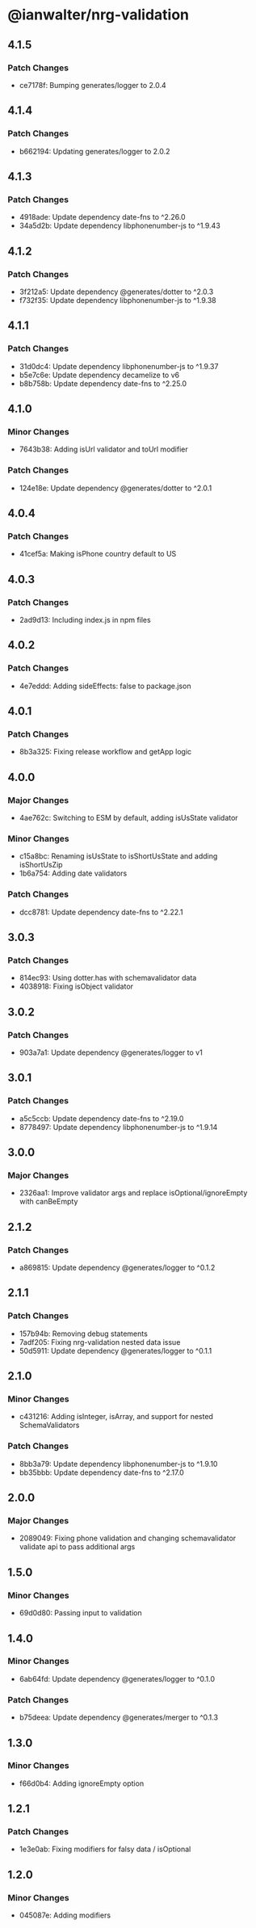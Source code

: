 # @ianwalter/nrg-validation

## 4.1.5

### Patch Changes

- ce7178f: Bumping generates/logger to 2.0.4

## 4.1.4

### Patch Changes

- b662194: Updating generates/logger to 2.0.2

## 4.1.3

### Patch Changes

- 4918ade: Update dependency date-fns to ^2.26.0
- 34a5d2b: Update dependency libphonenumber-js to ^1.9.43

## 4.1.2

### Patch Changes

- 3f212a5: Update dependency @generates/dotter to ^2.0.3
- f732f35: Update dependency libphonenumber-js to ^1.9.38

## 4.1.1

### Patch Changes

- 31d0dc4: Update dependency libphonenumber-js to ^1.9.37
- b5e7c6e: Update dependency decamelize to v6
- b8b758b: Update dependency date-fns to ^2.25.0

## 4.1.0

### Minor Changes

- 7643b38: Adding isUrl validator and toUrl modifier

### Patch Changes

- 124e18e: Update dependency @generates/dotter to ^2.0.1

## 4.0.4

### Patch Changes

- 41cef5a: Making isPhone country default to US

## 4.0.3

### Patch Changes

- 2ad9d13: Including index.js in npm files

## 4.0.2

### Patch Changes

- 4e7eddd: Adding sideEffects: false to package.json

## 4.0.1

### Patch Changes

- 8b3a325: Fixing release workflow and getApp logic

## 4.0.0

### Major Changes

- 4ae762c: Switching to ESM by default, adding isUsState validator

### Minor Changes

- c15a8bc: Renaming isUsState to isShortUsState and adding isShortUsZip
- 1b6a754: Adding date validators

### Patch Changes

- dcc8781: Update dependency date-fns to ^2.22.1

## 3.0.3

### Patch Changes

- 814ec93: Using dotter.has with schemavalidator data
- 4038918: Fixing isObject validator

## 3.0.2

### Patch Changes

- 903a7a1: Update dependency @generates/logger to v1

## 3.0.1

### Patch Changes

- a5c5ccb: Update dependency date-fns to ^2.19.0
- 8778497: Update dependency libphonenumber-js to ^1.9.14

## 3.0.0

### Major Changes

- 2326aa1: Improve validator args and replace isOptional/ignoreEmpty with canBeEmpty

## 2.1.2

### Patch Changes

- a869815: Update dependency @generates/logger to ^0.1.2

## 2.1.1

### Patch Changes

- 157b94b: Removing debug statements
- 7adf205: Fixing nrg-validation nested data issue
- 50d5911: Update dependency @generates/logger to ^0.1.1

## 2.1.0

### Minor Changes

- c431216: Adding isInteger, isArray, and support for nested SchemaValidators

### Patch Changes

- 8bb3a79: Update dependency libphonenumber-js to ^1.9.10
- bb35bbb: Update dependency date-fns to ^2.17.0

## 2.0.0

### Major Changes

- 2089049: Fixing phone validation and changing schemavalidator validate api to pass additional args

## 1.5.0

### Minor Changes

- 69d0d80: Passing input to validation

## 1.4.0

### Minor Changes

- 6ab64fd: Update dependency @generates/logger to ^0.1.0

### Patch Changes

- b75deea: Update dependency @generates/merger to ^0.1.3

## 1.3.0

### Minor Changes

- f66d0b4: Adding ignoreEmpty option

## 1.2.1

### Patch Changes

- 1e3e0ab: Fixing modifiers for falsy data / isOptional

## 1.2.0

### Minor Changes

- 045087e: Adding modifiers
